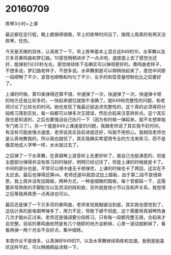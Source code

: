 # 20160709

练琴3小时+上课

最近都在定行程，晚上都搞得很晚，早上的练琴时间没了，搞得上周真的有两天没练琴，忧伤。

今天是天赐的双休，认真练了一下。早上练琴基本上混合这849的10，水草舞以及贝多芬奏鸣曲和梦幻曲。10感觉稍稍进步了一点点吧，速度提上去了感觉也还好，能弹到1分20秒左右，感觉继续练下去确实可以弹得更好的。奏鸣曲老样子，不想多说，梦幻曲老样子，不想多说。水草舞倒是可以稍稍快起来了，感觉中间那一段顺畅了不少，波音也顺畅和均匀了不少，左手的和弦音量控制也比之前要好了。

上课的时候，第10条弹得还算不错，中速弹了一次，快速弹了一次，快速弹卡顿的地方还是比较多的，一快起来键位就按不准确了。就849和完整性的问题，和老师讨论了比较长的时间。她也发现了我最近挺追求完整性的，这个真的必须得将分段练习落到实处，每一段都可以弹多次无错误，然后合起来注意转折点。这个其实我也是知道的，之后也要强迫自己执行一下（因为有时候一弹起来，就不太想单独专门练习了）。另一个就是849上课速度的问题，我跟老师说了其实我不赶时间，有没有可能放慢点速度，老师说其实目前进度还好，叫我不用担心。我相信老师也是认真地教我的，所以我也就信了，其实我确实希望用专业的方法来练习，而不是像其他成人学琴一样，水水就过去了。

之后弹了一下水草舞，在真钢琴上波音听上去更好听了，我自己也挺满意的，但是主题部分弹得并没有练习的时候好，明明已经记住了，但是上课的时候就是卡了。中间的部分也是，平常可以用中速无卡顿弹完，上课的时候也卡了两回，这实在不太应该。最后也弹得还算ok。老师还是叫我尝试加上踏板，由于第二段不是很熟悉，我上周并没有加踏板，两种方式，一种是细微的踏板，每个音都踩一下，这需要非常熟练的手脚配合以及灵活的踩和放，另外就是按小节以及和声关系，我觉得之后等我再熟悉一点再进也可以。

最后还是弹了一下贝多芬的奏鸣曲，老师发现我触键没到底，其实我也感觉到了，这估计真的是电钢琴弹多了，用力不足，导致下键不彻底，这个需要用真钢琴热身几次才能纠正过来。老师还是强调要分段练习，只有每一段都完整无错，合起来才会完整。目前的奏鸣曲依然是有几个随即的地方会断掉，心里一波动就断掉了，看看再弹一两个月会不会好点，集中细练。

本周作业不是很多，认真弹好849的11，以及水草舞继续熟练和加速。我倒是挺喜欢这样不赶，可以稍微精益求精一下。
